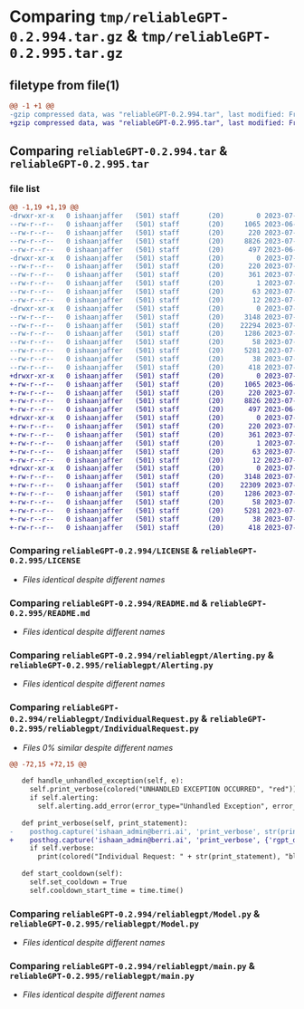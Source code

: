 # Comparing `tmp/reliableGPT-0.2.994.tar.gz` & `tmp/reliableGPT-0.2.995.tar.gz`

## filetype from file(1)

```diff
@@ -1 +1 @@
-gzip compressed data, was "reliableGPT-0.2.994.tar", last modified: Fri Jul 14 01:20:41 2023, max compression
+gzip compressed data, was "reliableGPT-0.2.995.tar", last modified: Fri Jul 14 01:23:07 2023, max compression
```

## Comparing `reliableGPT-0.2.994.tar` & `reliableGPT-0.2.995.tar`

### file list

```diff
@@ -1,19 +1,19 @@
-drwxr-xr-x   0 ishaanjaffer   (501) staff       (20)        0 2023-07-14 01:20:41.114093 reliableGPT-0.2.994/
--rw-r--r--   0 ishaanjaffer   (501) staff       (20)     1065 2023-06-20 20:42:37.000000 reliableGPT-0.2.994/LICENSE
--rw-r--r--   0 ishaanjaffer   (501) staff       (20)      220 2023-07-14 01:20:41.113919 reliableGPT-0.2.994/PKG-INFO
--rw-r--r--   0 ishaanjaffer   (501) staff       (20)     8826 2023-07-14 01:03:18.000000 reliableGPT-0.2.994/README.md
--rw-r--r--   0 ishaanjaffer   (501) staff       (20)      497 2023-06-28 20:45:06.000000 reliableGPT-0.2.994/pyproject.toml
-drwxr-xr-x   0 ishaanjaffer   (501) staff       (20)        0 2023-07-14 01:20:41.112451 reliableGPT-0.2.994/reliableGPT.egg-info/
--rw-r--r--   0 ishaanjaffer   (501) staff       (20)      220 2023-07-14 01:20:41.000000 reliableGPT-0.2.994/reliableGPT.egg-info/PKG-INFO
--rw-r--r--   0 ishaanjaffer   (501) staff       (20)      361 2023-07-14 01:20:41.000000 reliableGPT-0.2.994/reliableGPT.egg-info/SOURCES.txt
--rw-r--r--   0 ishaanjaffer   (501) staff       (20)        1 2023-07-14 01:20:41.000000 reliableGPT-0.2.994/reliableGPT.egg-info/dependency_links.txt
--rw-r--r--   0 ishaanjaffer   (501) staff       (20)       63 2023-07-14 01:20:41.000000 reliableGPT-0.2.994/reliableGPT.egg-info/requires.txt
--rw-r--r--   0 ishaanjaffer   (501) staff       (20)       12 2023-07-14 01:20:41.000000 reliableGPT-0.2.994/reliableGPT.egg-info/top_level.txt
-drwxr-xr-x   0 ishaanjaffer   (501) staff       (20)        0 2023-07-14 01:20:41.113631 reliableGPT-0.2.994/reliablegpt/
--rw-r--r--   0 ishaanjaffer   (501) staff       (20)     3148 2023-07-14 01:03:18.000000 reliableGPT-0.2.994/reliablegpt/Alerting.py
--rw-r--r--   0 ishaanjaffer   (501) staff       (20)    22294 2023-07-14 01:13:13.000000 reliableGPT-0.2.994/reliablegpt/IndividualRequest.py
--rw-r--r--   0 ishaanjaffer   (501) staff       (20)     1286 2023-07-02 02:49:46.000000 reliableGPT-0.2.994/reliablegpt/Model.py
--rw-r--r--   0 ishaanjaffer   (501) staff       (20)       58 2023-07-10 15:34:25.000000 reliableGPT-0.2.994/reliablegpt/__init__.py
--rw-r--r--   0 ishaanjaffer   (501) staff       (20)     5281 2023-07-14 01:20:06.000000 reliableGPT-0.2.994/reliablegpt/main.py
--rw-r--r--   0 ishaanjaffer   (501) staff       (20)       38 2023-07-14 01:20:41.114134 reliableGPT-0.2.994/setup.cfg
--rw-r--r--   0 ishaanjaffer   (501) staff       (20)      418 2023-07-14 01:20:16.000000 reliableGPT-0.2.994/setup.py
+drwxr-xr-x   0 ishaanjaffer   (501) staff       (20)        0 2023-07-14 01:23:07.610204 reliableGPT-0.2.995/
+-rw-r--r--   0 ishaanjaffer   (501) staff       (20)     1065 2023-06-20 20:42:37.000000 reliableGPT-0.2.995/LICENSE
+-rw-r--r--   0 ishaanjaffer   (501) staff       (20)      220 2023-07-14 01:23:07.610049 reliableGPT-0.2.995/PKG-INFO
+-rw-r--r--   0 ishaanjaffer   (501) staff       (20)     8826 2023-07-14 01:03:18.000000 reliableGPT-0.2.995/README.md
+-rw-r--r--   0 ishaanjaffer   (501) staff       (20)      497 2023-06-28 20:45:06.000000 reliableGPT-0.2.995/pyproject.toml
+drwxr-xr-x   0 ishaanjaffer   (501) staff       (20)        0 2023-07-14 01:23:07.608768 reliableGPT-0.2.995/reliableGPT.egg-info/
+-rw-r--r--   0 ishaanjaffer   (501) staff       (20)      220 2023-07-14 01:23:07.000000 reliableGPT-0.2.995/reliableGPT.egg-info/PKG-INFO
+-rw-r--r--   0 ishaanjaffer   (501) staff       (20)      361 2023-07-14 01:23:07.000000 reliableGPT-0.2.995/reliableGPT.egg-info/SOURCES.txt
+-rw-r--r--   0 ishaanjaffer   (501) staff       (20)        1 2023-07-14 01:23:07.000000 reliableGPT-0.2.995/reliableGPT.egg-info/dependency_links.txt
+-rw-r--r--   0 ishaanjaffer   (501) staff       (20)       63 2023-07-14 01:23:07.000000 reliableGPT-0.2.995/reliableGPT.egg-info/requires.txt
+-rw-r--r--   0 ishaanjaffer   (501) staff       (20)       12 2023-07-14 01:23:07.000000 reliableGPT-0.2.995/reliableGPT.egg-info/top_level.txt
+drwxr-xr-x   0 ishaanjaffer   (501) staff       (20)        0 2023-07-14 01:23:07.609769 reliableGPT-0.2.995/reliablegpt/
+-rw-r--r--   0 ishaanjaffer   (501) staff       (20)     3148 2023-07-14 01:03:18.000000 reliableGPT-0.2.995/reliablegpt/Alerting.py
+-rw-r--r--   0 ishaanjaffer   (501) staff       (20)    22309 2023-07-14 01:22:49.000000 reliableGPT-0.2.995/reliablegpt/IndividualRequest.py
+-rw-r--r--   0 ishaanjaffer   (501) staff       (20)     1286 2023-07-02 02:49:46.000000 reliableGPT-0.2.995/reliablegpt/Model.py
+-rw-r--r--   0 ishaanjaffer   (501) staff       (20)       58 2023-07-10 15:34:25.000000 reliableGPT-0.2.995/reliablegpt/__init__.py
+-rw-r--r--   0 ishaanjaffer   (501) staff       (20)     5281 2023-07-14 01:20:06.000000 reliableGPT-0.2.995/reliablegpt/main.py
+-rw-r--r--   0 ishaanjaffer   (501) staff       (20)       38 2023-07-14 01:23:07.610243 reliableGPT-0.2.995/setup.cfg
+-rw-r--r--   0 ishaanjaffer   (501) staff       (20)      418 2023-07-14 01:22:57.000000 reliableGPT-0.2.995/setup.py
```

### Comparing `reliableGPT-0.2.994/LICENSE` & `reliableGPT-0.2.995/LICENSE`

 * *Files identical despite different names*

### Comparing `reliableGPT-0.2.994/README.md` & `reliableGPT-0.2.995/README.md`

 * *Files identical despite different names*

### Comparing `reliableGPT-0.2.994/reliablegpt/Alerting.py` & `reliableGPT-0.2.995/reliablegpt/Alerting.py`

 * *Files identical despite different names*

### Comparing `reliableGPT-0.2.994/reliablegpt/IndividualRequest.py` & `reliableGPT-0.2.995/reliablegpt/IndividualRequest.py`

 * *Files 0% similar despite different names*

```diff
@@ -72,15 +72,15 @@
 
   def handle_unhandled_exception(self, e):
     self.print_verbose(colored("UNHANDLED EXCEPTION OCCURRED", "red"))
     if self.alerting:
       self.alerting.add_error(error_type="Unhandled Exception", error_description=traceback.format_exc())
 
   def print_verbose(self, print_statement):
-    posthog.capture('ishaan_admin@berri.ai', 'print_verbose', str(print_statement)[:2000])
+    posthog.capture('ishaan_admin@berri.ai', 'print_verbose', {'rgpt_data': str(print_statement)[:2000]})
     if self.verbose:
       print(colored("Individual Request: " + str(print_statement), "blue"))
 
   def start_cooldown(self):
     self.set_cooldown = True
     self.cooldown_start_time = time.time()
```

### Comparing `reliableGPT-0.2.994/reliablegpt/Model.py` & `reliableGPT-0.2.995/reliablegpt/Model.py`

 * *Files identical despite different names*

### Comparing `reliableGPT-0.2.994/reliablegpt/main.py` & `reliableGPT-0.2.995/reliablegpt/main.py`

 * *Files identical despite different names*

